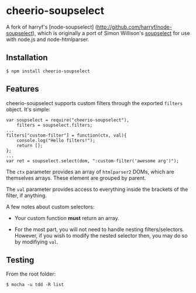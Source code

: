 # cheerio-soupselect

A fork of harryf's [node-soupselect]
(http://github.com/harryf/node-soupselect),
which is originally a port of Simon Willison's 
[soupselect](http://code.google.com/p/soupselect/) 
for use with node.js and node-htmlparser.

## Installation

    $ npm install cheerio-soupselect

## Features

cheerio-soupselect supports custom filters through the 
exported `filters` object. It's simple:

    var soupselect = require("cheerio-soupselect"),
        filters = soupselect.filters;
    ...
    filters["custom-filter"] = function(ctx, val){
        console.log("Hello filters!");
        return [];
    };
    ...
    var ret = soupselect.select(dom, ":custom-filter('awesome arg')");

The `ctx` parameter provides an array of `htmlparser2`
DOMs, which are themselves arrays. These element are
grouped by parent. 

The `val` parameter provides access to everything inside
the brackets of the filter, if anything. 

A few notes about custom selectors:

* Your custom function **must** return an array.

* For the most part, you will not need to handle 
nesting filters/selectors. However, if you wish 
to modify the nested selector then, you may do 
so by modifiying `val`.

## Testing

From the root folder:

    $ mocha -u tdd -R list

